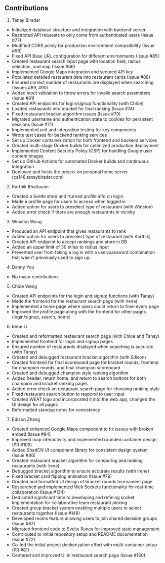 ## Contributions
1. Tanay Biradar
- Initialized database structure and integration with backend server
- Restricted API requests to only come from authenticated users (Issue #77)
- Modified CORS policy for production environment compatibility (Issue #96)
- Fixed API Base URL configuration for different environments (Issue #85)
- Created restaurant search input page with location field, radius selection, and map (Issue #66)
- Implemented Google Maps integration and secured API key
- Populated detailed restaurant data into restaurant cards (Issue #88)
- Ensured correct number of restaurants are displayed when searching (Issues #89, #90)
- Added input validation to throw errors for invalid search parameters (Issue #91)
- Created API endpoints for login/signup functionality (with Chloe)
- Loaded restaurants into bracket for final ranking (Issue #74)
- Fixed restaurant bracket algorithm issues (Issue #79)
- Migrated username and authentication state to cookies for persistent sessions (Issue #71)
- Implemented unit and integration testing for key components
- Wrote test cases for backend ranking services
- Set up Docker containerization for both frontend and backend services
- Created multi-stage Docker builds for optimized production deployment
- Implemented Content Security Policy (CSP) for handling Google user content images
- Set up GitHub Actions for automated Docker builds and continuous integration
- Deployed and hosts the project on personal home server (cs148.tanaybiradar.com)
  
2. Karthik Bhattaram
- Created a Svelte store and rturned profile info on login
- Made a profile page for users to access when logged in
- Added option for users to preselect type of restaurant (with Winston)
- Added error check if there are enough restaurants in vicinity
  
3. Winston Wang
- Produced an API endpoint that gives restaurants to rank
- Added option for users to preselect type of restaurant (with Karthik)
- Created API endpoint to accept rankings and store in DB
- Added an upper limit of 30 miles to radius input
- Prevented user from faking a log in with a user/password combination that wasn't previously used to sign up.
  
4. Danny You
- No major contributions

5. Chloe Weng
- Created API endpoints for the login and signup functions (with Tanay)
- Made the frontend for the restaurant search page (with Irene)
- Implemented a home page where users could return to from every page
- Improved the profile page along with the frontend for other pages (login/signup, search, home)

6. Irene Li
- Created and reformatted restaurant search page (with Chloe and Tanay)
- Implemented frontend for login and signup pages
- Ensured number of restaurants displayed when searching is accurate (with Tanay)
- Created and debugged restaurant bracket algorithm (with Edison)
- Created frontend for final scoreboard page for bracket rounds, frontend for champion rounds, and final champion scoreboard
- Created and debugged champion style ranking algorithm
- Added header, return home, and return to search buttons for both champion and bracket ranking pages
- Added error check on restaurant search page for choosing ranking style
- Fixed restaurant search button to respond to user input
- Created WEAT logo and incorporated it into the web app, changed the UI design for all pages
- Reformatted standup notes for consistency

7. Edison Zhang
- Created enhanced Google Maps component to fix issues with broken embed (Issue #94)
- Improved map interactivity and implemented rounded container design (PR #109)
- Added ShadCN UI component library for consistent design system (Issue #46)
- Created restaurant bracket algorithm for comparing and ranking restaurants (with Irene)
- Debugged bracket algorithm to ensure accurate results (with Irene)
- Fixed bracket card flipping animation (Issue #79)
- Created and formatted UI design of bracket rounds tournament page
- Researched and implemented Web Sockets functionality for real-time collaboration (Issue #134)
- Dedicated significant time to developing and refining socket implementation for collaborative team restaurant picking
- Created group bracket system enabling multiple users to select restaurants together (Issue #148)
- Developed rooms feature allowing users to join shared decision groups (Issue #87)
- Migrated frontend code to Svelte Runes for improved state management
- Contributed to initial repository setup and README documentation (Issue #72)
- Co-led the initial project dockerization effort with multi-container setup (PR #81)
- Centered and improved UI in restaurant search page (Issue #130)

